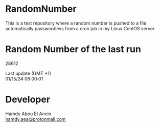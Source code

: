 # RandomNumber    
This is a test repository where a random number is pushed to a file automatically passwordless from a cron job in my Linux CentOS server    
# Random Number of the last run   
28612
      
Last update (GMT +1)    
01/15/24 06:00:01
# Developer    
Hamdy Abou El Anein   
hamdy.aea@protonmail.com
